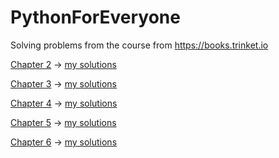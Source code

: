 # PythonForEveryone
Solving problems from the course from https://books.trinket.io

[Chapter 2](https://books.trinket.io/pfe/02-variables.html) -> [my solutions](https://github.com/THRUWOL/PythonForEveryone/tree/main/Chapter%202)

[Chapter 3](https://books.trinket.io/pfe/03-conditional.html) -> [my solutions](https://github.com/THRUWOL/PythonForEveryone/tree/main/Chapter%203)

[Chapter 4](https://books.trinket.io/pfe/04-functions.html) -> [my solutions](https://github.com/THRUWOL/PythonForEveryone/tree/main/Chapter%204)

[Chapter 5](https://books.trinket.io/pfe/05-iterations.html) -> [my solutions](https://github.com/THRUWOL/PythonForEveryone/tree/main/Chapter%205)

[Chapter 6](https://books.trinket.io/pfe/06-strings.html) -> [my solutions](https://github.com/THRUWOL/PythonForEveryone/tree/main/Chapter%206)
